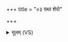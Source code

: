 +++
title = "०३ यथा शेपो"

+++
<details><summary>मूलम् (VS)</summary>

यथा॒ शेपो॑ अ॒पाया॑तै स्त्री॒षु चास॒दना॑वयाः। अ॑व॒स्थस्य॑ क्न॒दीव॑तः शाङ्कु॒रस्य॑ नितो॒दिनः॑। यदात॑त॒मव॒ तत्त॑नु॒ यदुत्त॑तं॒ नि तत्त॑नु ॥
</details>